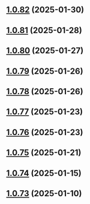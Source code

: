 ## [1.0.82](https://github.com/binary-braids/github-actions-runner/compare/v1.0.81...v1.0.82) (2025-01-30)



## [1.0.81](https://github.com/binary-braids/github-actions-runner/compare/v1.0.80...v1.0.81) (2025-01-28)



## [1.0.80](https://github.com/binary-braids/github-actions-runner/compare/v1.0.79...v1.0.80) (2025-01-27)



## [1.0.79](https://github.com/binary-braids/github-actions-runner/compare/v1.0.78...v1.0.79) (2025-01-26)



## [1.0.78](https://github.com/binary-braids/github-actions-runner/compare/v1.0.77...v1.0.78) (2025-01-26)



## [1.0.77](https://github.com/binary-braids/github-actions-runner/compare/v1.0.76...v1.0.77) (2025-01-23)



## [1.0.76](https://github.com/binary-braids/github-actions-runner/compare/v1.0.75...v1.0.76) (2025-01-23)



## [1.0.75](https://github.com/binary-braids/github-actions-runner/compare/v1.0.74...v1.0.75) (2025-01-21)



## [1.0.74](https://github.com/binary-braids/github-actions-runner/compare/v1.0.73...v1.0.74) (2025-01-15)



## [1.0.73](https://github.com/binary-braids/github-actions-runner/compare/v1.0.72...v1.0.73) (2025-01-10)



